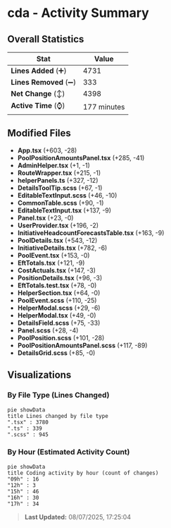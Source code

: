 # cda - Activity Summary 

## Overall Statistics

| Stat                   | Value                                                             |
| ---------------------- | ----------------------------------------------------------------- |
| **Lines Added** (➕)   | 4731                                          |
| **Lines Removed** (➖) | 333                                        |
| **Net Change** (↕)    | 4398                |
| **Active Time** (⌚)   | 177 minutes |


## Modified Files
- **App.tsx** (+603, -28)
- **PoolPositionAmountsPanel.tsx** (+285, -41)
- **AdminHelper.tsx** (+1, -1)
- **RouteWrapper.tsx** (+215, -1)
- **helperPanels.ts** (+327, -12)
- **DetailsToolTip.scss** (+67, -1)
- **EditableTextInput.scss** (+46, -10)
- **CommonTable.scss** (+90, -1)
- **EditableTextInput.tsx** (+137, -9)
- **Panel.tsx** (+23, -0)
- **UserProvider.tsx** (+196, -2)
- **InitiativeHeadcountForecastsTable.tsx** (+163, -9)
- **PoolDetails.tsx** (+543, -12)
- **InitiativeDetails.tsx** (+782, -6)
- **PoolEvent.tsx** (+153, -0)
- **EftTotals.tsx** (+121, -9)
- **CostActuals.tsx** (+147, -3)
- **PositionDetails.tsx** (+96, -3)
- **EftTotals.test.tsx** (+78, -0)
- **HelperSection.tsx** (+64, -0)
- **PoolEvent.scss** (+110, -25)
- **HelperModal.scss** (+29, -6)
- **HelperModal.tsx** (+49, -0)
- **DetailsField.scss** (+75, -33)
- **Panel.scss** (+28, -4)
- **PoolPosition.scss** (+101, -28)
- **PoolPositionAmountsPanel.scss** (+117, -89)
- **DetailsGrid.scss** (+85, -0)

## Visualizations

### By File Type (Lines Changed)

```mermaid
pie showData
title Lines changed by file type
".tsx" : 3780
".ts" : 339
".scss" : 945
```

### By Hour (Estimated Activity Count)

```mermaid
pie showData
title Coding activity by hour (count of changes)
"09h" : 16
"12h" : 3
"15h" : 46
"16h" : 30
"17h" : 34
```


> **Last Updated:** 08/07/2025, 17:25:04